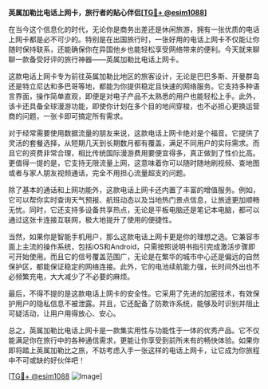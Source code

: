 **英属加勒比电话上网卡，旅行者的贴心伴侣[[TG💪+ @esim1088](https://t.me/s/esim1088)]**

在当今这个信息化的时代，无论你是商务出差还是休闲旅游，拥有一张优质的电话上网卡都是必不可少的。特别是在出国旅行时，一张好用的电话上网卡不仅能让你随时保持联系，还能确保你在异国他乡也能轻松享受网络带来的便利。今天就来聊聊一款备受好评的旅行神器——英属加勒比电话上网卡。

这款电话上网卡专为前往英属加勒比地区的旅客设计，无论是巴巴多斯、开曼群岛还是特立尼达和多巴哥等地，都能为你提供稳定且快速的网络服务。它支持多种语言界面，操作简单直观，即便是对电子产品不太熟悉的用户也能轻松上手。此外，该卡还具备全球漫游功能，即使你计划在多个目的地间穿梭，也不必担心更换运营商的问题，一张卡即可搞定所有需求。

对于经常需要使用数据流量的朋友来说，这款电话上网卡绝对是个福音。它提供了灵活的套餐选择，从短期几天到长期数月都有覆盖，满足不同用户的实际需求。而且它的资费非常合理，相比传统国际漫游费用要便宜得多，真正做到了性价比高。更值得一提的是，它支持无限流量上网，这意味着你可以随时随地刷视频、查地图或者与家人朋友视频通话，完全不用担心流量超支的问题。

除了基本的通话和上网功能外，这款电话上网卡还内置了丰富的增值服务。例如，它可以帮你实时查询天气预报、航班动态以及当地热门景点信息，让旅途更加顺畅无忧。同时，它还支持多设备共享热点，无论是平板电脑还是笔记本电脑，都可以通过这张卡连接互联网，极大地提升了使用的便捷性。

当然，如果你是智能手机用户，那么这款电话上网卡更是你的理想之选。它兼容市面上主流的操作系统，包括iOS和Android，只需按照说明书指引完成激活步骤即可开始使用。而且它的信号覆盖范围广，无论是在繁华的城市中心还是偏远的自然保护区，都能保证稳定的网络连接。此外，它的电池续航能力强，长时间外出也不必频繁充电，大大减少了不必要的麻烦。

最后，不得不提的是这款电话上网卡的安全性。它采用了先进的加密技术，有效保护用户的隐私信息不被泄露。并且，它还配备了防欺诈系统，能够及时识别并阻止可疑活动，让用户用得放心、安心。

总之，英属加勒比电话上网卡是一款集实用性与功能性于一体的优秀产品。它不仅能满足你在旅行中的各种通信需求，更能让你享受到前所未有的畅快体验。如果你即将踏上英属加勒比之旅，不妨考虑入手一张这样的电话上网卡，让它成为你旅程中不可或缺的好伙伴吧！

[[TG💪+ @esim1088](https://t.me/s/esim1088) ![Image](https://i.postimg.cc/4NQfJmqS/Snipaste-2025-05-13-00-14-12.png)]